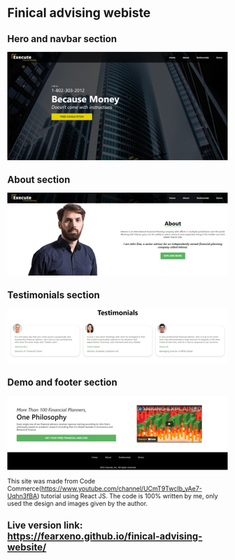 # Finical advising webiste 

## Hero and navbar section
![alt text](https://github.com/fearxeno/finical-advising-website/blob/8043ff4964ea8acb01cd1e146277e35d49d770bc/fin-hero.png)

## About section
![alt text](https://github.com/fearxeno/finical-advising-website/blob/8043ff4964ea8acb01cd1e146277e35d49d770bc/fin-about.png)

## Testimonials section
![alt text](https://github.com/fearxeno/finical-advising-website/blob/8043ff4964ea8acb01cd1e146277e35d49d770bc/fin-test.png)

## Demo and footer section
![alt text](https://github.com/fearxeno/finical-advising-website/blob/8043ff4964ea8acb01cd1e146277e35d49d770bc/fin-demo-footer.png)


This site was made from Code Commerce(https://www.youtube.com/channel/UCmT9TwcIb_yAe7-Uqhn3fBA) tutorial using React JS. The code is 100% written by me, only used the design and images given by the author.

## Live version link: https://fearxeno.github.io/finical-advising-website/
